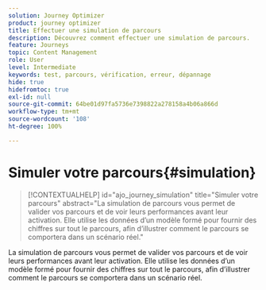```yaml
---
solution: Journey Optimizer
product: journey optimizer
title: Effectuer une simulation de parcours
description: Découvrez comment effectuer une simulation de parcours.
feature: Journeys
topic: Content Management
role: User
level: Intermediate
keywords: test, parcours, vérification, erreur, dépannage
hide: true
hidefromtoc: true
exl-id: null
source-git-commit: 64be01d97fa5736e7398822a278158a4b06a866d
workflow-type: tm+mt
source-wordcount: '108'
ht-degree: 100%

---
```


# Simuler votre parcours{#simulation}

>[!CONTEXTUALHELP]
>id="ajo_journey_simulation"
>title="Simuler votre parcours"
>abstract="La simulation de parcours vous permet de valider vos parcours et de voir leurs performances avant leur activation. Elle utilise les données d’un modèle formé pour fournir des chiffres sur tout le parcours, afin d’illustrer comment le parcours se comportera dans un scénario réel."

La simulation de parcours vous permet de valider vos parcours et de voir leurs performances avant leur activation. Elle utilise les données d’un modèle formé pour fournir des chiffres sur tout le parcours, afin d’illustrer comment le parcours se comportera dans un scénario réel.